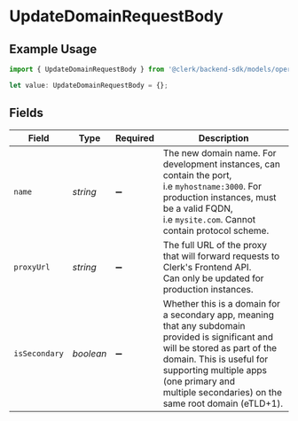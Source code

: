 # UpdateDomainRequestBody

## Example Usage

```typescript
import { UpdateDomainRequestBody } from '@clerk/backend-sdk/models/operations';

let value: UpdateDomainRequestBody = {};
```

## Fields

| Field         | Type      | Required           | Description                                                                                                                                                                                                                                                             |
| ------------- | --------- | ------------------ | ----------------------------------------------------------------------------------------------------------------------------------------------------------------------------------------------------------------------------------------------------------------------- |
| `name`        | _string_  | :heavy_minus_sign: | The new domain name. For development instances, can contain the port,<br/>i.e `myhostname:3000`. For production instances, must be a valid FQDN,<br/>i.e `mysite.com`. Cannot contain protocol scheme.                                                                  |
| `proxyUrl`    | _string_  | :heavy_minus_sign: | The full URL of the proxy that will forward requests to Clerk's Frontend API.<br/>Can only be updated for production instances.                                                                                                                                         |
| `isSecondary` | _boolean_ | :heavy_minus_sign: | Whether this is a domain for a secondary app, meaning that any subdomain provided is significant and<br/>will be stored as part of the domain. This is useful for supporting multiple apps (one primary and<br/>multiple secondaries) on the same root domain (eTLD+1). |

